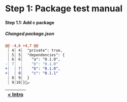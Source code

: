 # Step 1: Package test manual

[//]: # (head-end)


[{]: <helper> (diffStep 1.1)

#### Step 1.1: Add c package

##### Changed package.json
```diff
@@ -4,6 +4,7 @@
 ┊ 4┊ 4┊  "private": true,
 ┊ 5┊ 5┊  "dependencies": {
 ┊ 6┊ 6┊    "a": "0.1.0",
-┊ 7┊  ┊    "b": "0.1.0"
+┊  ┊ 7┊    "b": "0.1.0",
+┊  ┊ 8┊    "c": "0.1.1"
 ┊ 8┊ 9┊  }
 ┊ 9┊10┊}🚫↵
```

[}]: #

[//]: # (foot-start)

[{]: <helper> (navStep)

| [< Intro](../../../README.md) |
|:----------------------|

[}]: #
